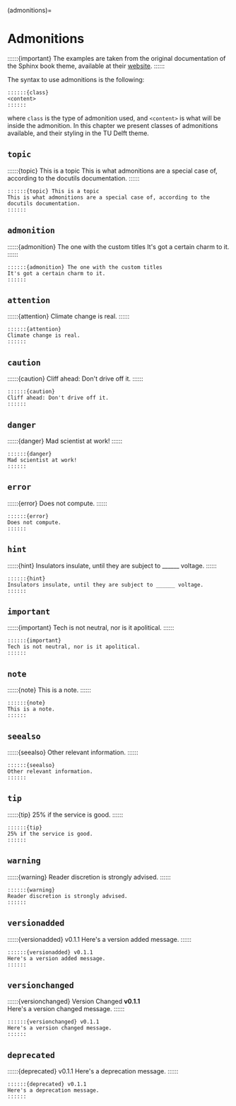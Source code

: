(admonitions)=
# Admonitions

::::::{important}
The examples are taken from the original documentation of the Sphinx book theme, available at their [website](https://sphinx-book-theme.readthedocs.io/en/stable/reference/kitchen-sink/admonitions.html).
::::::

The syntax to use admonitions is the following:
```text
::::::{class}
<content>
::::::
```
where `class` is the type of admonition used, and `<content>` is what will be inside the admonition. In this chapter we present classes of admonitions available, and their styling in the TU Delft theme.

## `topic`

::::::{topic} This is a topic
This is what admonitions are a special case of, according to the docutils documentation.
::::::
```text
::::::{topic} This is a topic
This is what admonitions are a special case of, according to the docutils documentation.
::::::
```

## `admonition`

::::::{admonition} The one with the custom titles
It's got a certain charm to it.
::::::
```text
::::::{admonition} The one with the custom titles
It's got a certain charm to it.
::::::
```

## `attention`

::::::{attention}
Climate change is real.
::::::
```text
::::::{attention}
Climate change is real.
::::::
```

## `caution`

::::::{caution}
Cliff ahead: Don't drive off it.
::::::
```text
::::::{caution}
Cliff ahead: Don't drive off it.
::::::
```

## `danger`

::::::{danger}
Mad scientist at work!
::::::
```text
::::::{danger}
Mad scientist at work!
::::::
```

## `error`

::::::{error}
Does not compute.
::::::
```text
::::::{error}
Does not compute.
::::::
```

## `hint`

::::::{hint}
Insulators insulate, until they are subject to ______ voltage.
::::::
```text
::::::{hint}
Insulators insulate, until they are subject to ______ voltage.
::::::
```

## `important`

::::::{important}
Tech is not neutral, nor is it apolitical.
::::::
```text
::::::{important}
Tech is not neutral, nor is it apolitical.
::::::
```

## `note`

::::::{note}
This is a note.
::::::
```text
::::::{note}
This is a note.
::::::
```

## `seealso`

::::::{seealso}
Other relevant information.
::::::
```text
::::::{seealso}
Other relevant information.
::::::
```

## `tip`

::::::{tip}
25% if the service is good.
::::::
```text
::::::{tip}
25% if the service is good.
::::::
```

## `warning`

::::::{warning}
Reader discretion is strongly advised.
::::::
```text
::::::{warning}
Reader discretion is strongly advised.
::::::
```

## `versionadded`

::::::{versionadded} v0.1.1
Here's a version added message.
::::::
```text
::::::{versionadded} v0.1.1
Here's a version added message.
::::::
```

## `versionchanged`

::::::{versionchanged} Version Changed
**v0.1.1**  
Here's a version changed message.
::::::
```text
::::::{versionchanged} v0.1.1
Here's a version changed message.
::::::
```

## `deprecated`

::::::{deprecated} v0.1.1
Here's a deprecation message.
::::::
```text
::::::{deprecated} v0.1.1  
Here's a deprecation message.
::::::
```
